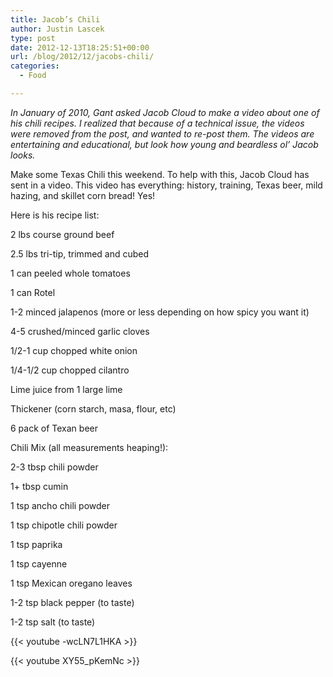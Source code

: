 ```yaml
---
title: Jacob’s Chili
author: Justin Lascek
type: post
date: 2012-12-13T18:25:51+00:00
url: /blog/2012/12/jacobs-chili/
categories:
  - Food

---
```

_In January of 2010, Gant asked Jacob Cloud to make a video about one of his chili recipes. I realized that because of a technical issue, the videos were removed from the post, and wanted to re-post them. The videos are entertaining and educational, but look how young and beardless ol&#8217; Jacob looks.&nbsp;_

Make some Texas Chili this weekend. To help with this, Jacob Cloud has sent in a video. This video has everything: history, training, Texas beer, mild hazing, and skillet corn bread! Yes!

Here is his recipe list:
  
2 lbs course ground beef
  
2.5 lbs tri-tip, trimmed and cubed
  
1 can peeled whole tomatoes
  
1 can Rotel
  
1-2 minced jalapenos (more or less depending on how spicy you want it)
  
4-5 crushed/minced garlic cloves
  
1/2-1 cup chopped white onion
  
1/4-1/2 cup chopped cilantro
  
Lime juice from 1 large lime
  
Thickener (corn starch, masa, flour, etc)
  
6 pack of Texan beer

Chili Mix (all measurements heaping!):
  
2-3 tbsp chili powder
  
1+ tbsp cumin
  
1 tsp ancho chili powder
  
1 tsp chipotle chili powder
  
1 tsp paprika
  
1 tsp cayenne
  
1 tsp Mexican oregano leaves
  
1-2 tsp black pepper (to taste)
  
1-2 tsp salt (to taste)

{{< youtube -wcLN7L1HKA >}}

{{< youtube XY55_pKemNc >}}

